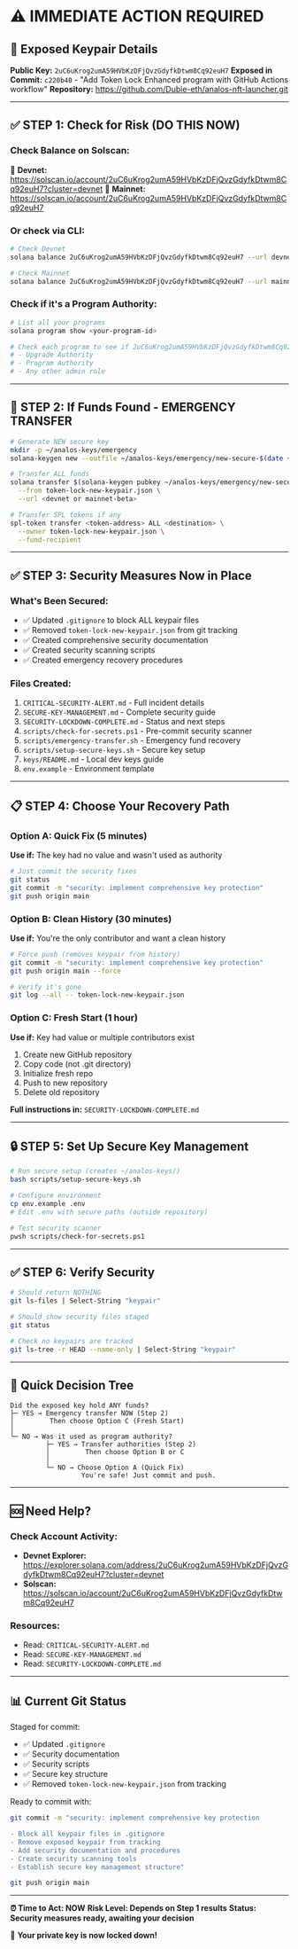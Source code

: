 # ⚠️ IMMEDIATE ACTION REQUIRED

## 🚨 Exposed Keypair Details

**Public Key:** `2uC6uKrog2umA59HVbKzDFjQvzGdyfkDtwm8Cq92euH7`
**Exposed in Commit:** `c220b40` - "Add Token Lock Enhanced program with GitHub Actions workflow"
**Repository:** https://github.com/Dubie-eth/analos-nft-launcher.git

---

## ✅ STEP 1: Check for Risk (DO THIS NOW)

### Check Balance on Solscan:
🔗 **Devnet:** https://solscan.io/account/2uC6uKrog2umA59HVbKzDFjQvzGdyfkDtwm8Cq92euH7?cluster=devnet
🔗 **Mainnet:** https://solscan.io/account/2uC6uKrog2umA59HVbKzDFjQvzGdyfkDtwm8Cq92euH7

### Or check via CLI:
```bash
# Check Devnet
solana balance 2uC6uKrog2umA59HVbKzDFjQvzGdyfkDtwm8Cq92euH7 --url devnet

# Check Mainnet
solana balance 2uC6uKrog2umA59HVbKzDFjQvzGdyfkDtwm8Cq92euH7 --url mainnet-beta
```

### Check if it's a Program Authority:
```bash
# List all your programs
solana program show <your-program-id>

# Check each program to see if 2uC6uKrog2umA59HVbKzDFjQvzGdyfkDtwm8Cq92euH7 is listed as:
# - Upgrade Authority
# - Program Authority
# - Any other admin role
```

---

## 🚨 STEP 2: If Funds Found - EMERGENCY TRANSFER

```bash
# Generate NEW secure key
mkdir -p ~/analos-keys/emergency
solana-keygen new --outfile ~/analos-keys/emergency/new-secure-$(date +%s).json

# Transfer ALL funds
solana transfer $(solana-keygen pubkey ~/analos-keys/emergency/new-secure-*.json) ALL \
  --from token-lock-new-keypair.json \
  --url <devnet or mainnet-beta>

# Transfer SPL tokens if any
spl-token transfer <token-address> ALL <destination> \
  --owner token-lock-new-keypair.json \
  --fund-recipient
```

---

## ✅ STEP 3: Security Measures Now in Place

### What's Been Secured:
- ✅ Updated `.gitignore` to block ALL keypair files
- ✅ Removed `token-lock-new-keypair.json` from git tracking
- ✅ Created comprehensive security documentation
- ✅ Created security scanning scripts
- ✅ Created emergency recovery procedures

### Files Created:
1. `CRITICAL-SECURITY-ALERT.md` - Full incident details
2. `SECURE-KEY-MANAGEMENT.md` - Complete security guide
3. `SECURITY-LOCKDOWN-COMPLETE.md` - Status and next steps
4. `scripts/check-for-secrets.ps1` - Pre-commit security scanner
5. `scripts/emergency-transfer.sh` - Emergency fund recovery
6. `scripts/setup-secure-keys.sh` - Secure key setup
7. `keys/README.md` - Local dev keys guide
8. `env.example` - Environment template

---

## 📋 STEP 4: Choose Your Recovery Path

### Option A: Quick Fix (5 minutes)
**Use if:** The key had no value and wasn't used as authority
```bash
# Just commit the security fixes
git status
git commit -m "security: implement comprehensive key protection"
git push origin main
```

### Option B: Clean History (30 minutes)
**Use if:** You're the only contributor and want a clean history
```bash
# Force push (removes keypair from history)
git commit -m "security: implement comprehensive key protection"
git push origin main --force

# Verify it's gone
git log --all -- token-lock-new-keypair.json
```

### Option C: Fresh Start (1 hour)
**Use if:** Key had value or multiple contributors exist
1. Create new GitHub repository
2. Copy code (not .git directory)
3. Initialize fresh repo
4. Push to new repository
5. Delete old repository

**Full instructions in:** `SECURITY-LOCKDOWN-COMPLETE.md`

---

## 🔒 STEP 5: Set Up Secure Key Management

```bash
# Run secure setup (creates ~/analos-keys/)
bash scripts/setup-secure-keys.sh

# Configure environment
cp env.example .env
# Edit .env with secure paths (outside repository)

# Test security scanner
pwsh scripts/check-for-secrets.ps1
```

---

## ✅ STEP 6: Verify Security

```bash
# Should return NOTHING
git ls-files | Select-String "keypair"

# Should show security files staged
git status

# Check no keypairs are tracked
git ls-tree -r HEAD --name-only | Select-String "keypair"
```

---

## 🎯 Quick Decision Tree

```
Did the exposed key hold ANY funds?
├─ YES → Emergency transfer NOW (Step 2)
│         Then choose Option C (Fresh Start)
│
└─ NO → Was it used as program authority?
         ├─ YES → Transfer authorities (Step 2)
         │         Then choose Option B or C
         │
         └─ NO → Choose Option A (Quick Fix)
                  You're safe! Just commit and push.
```

---

## 🆘 Need Help?

### Check Account Activity:
- **Devnet Explorer:** https://explorer.solana.com/address/2uC6uKrog2umA59HVbKzDFjQvzGdyfkDtwm8Cq92euH7?cluster=devnet
- **Solscan:** https://solscan.io/account/2uC6uKrog2umA59HVbKzDFjQvzGdyfkDtwm8Cq92euH7

### Resources:
- Read: `CRITICAL-SECURITY-ALERT.md`
- Read: `SECURE-KEY-MANAGEMENT.md`
- Read: `SECURITY-LOCKDOWN-COMPLETE.md`

---

## 📊 Current Git Status

Staged for commit:
- ✅ Updated `.gitignore`
- ✅ Security documentation
- ✅ Security scripts
- ✅ Secure key structure
- ✅ Removed `token-lock-new-keypair.json` from tracking

Ready to commit with:
```bash
git commit -m "security: implement comprehensive key protection

- Block all keypair files in .gitignore
- Remove exposed keypair from tracking
- Add security documentation and procedures
- Create security scanning tools
- Establish secure key management structure"

git push origin main
```

---

**⏰ Time to Act: NOW**
**Risk Level: Depends on Step 1 results**
**Status: Security measures ready, awaiting your decision**

🔐 **Your private key is now locked down!**

